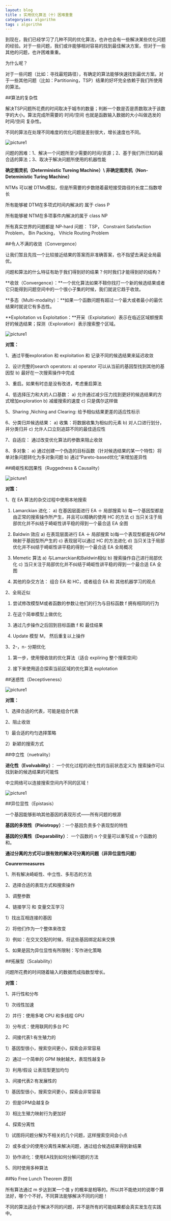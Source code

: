 ```yaml
---
layout: blog
title : 实用优化算法（十）困难重重
categoryies: algorithm
tags : algorithm
---
```


到现在，我们已经学习了几种不同的优化算法，也许也会有一些解决某些优化问题的经验。对于一些问题，我们或许能够相对容易的找到最佳解决方案，但对于一些其他的问题，也许困难重重。

为什么呢？

对于一些问题（比如：寻找最短路径），有确定的算法能够快速找到最优方案。对于一些其他问题（比如：Partitioning，TSP）结果的好坏完全依赖于我们所使用的算法。

##算法的复杂性

解决TSP问题所花费的时间取决于城市的数量；判断一个数是否是质数取决于该数字的大小。算法完成所需要的 时间/空间 也就是函数输入数据的大小叫做选发的 时间/空间 复杂性。

不同的算法在处理不同难度的优化问题是差别很大，增长速度也不同。

![picture1](http://localhost:3000/blog_img/2014-12-10-01.png "function")

问题的困难：1、解决一个问题所至少需要的时间/资源；2、基于我们所已知的最合适的算法；3、取决于解决问题所使用的机器性能

**确定图灵机（Deterministic Tureing Machine）\ 非确定图灵机（Non-Deteministic Turing Machine）**

NTMs 可以被 DTMs模拟，但是所需要的步数随着最短接受路径的长度二指数增长

所有能够被 DTM在多项式时间内解决的 属于 class P

所有能够被 NTM在多项事件内解决的属于 class NP

所有真实世界的问题都是 NP-hard 问题： TSP， Constraint Satisfaction Problem， Bin Packing， Vihicle Routing Problem

##令人不满的收敛（Convergence）

让我们暂且先找一个比较接近结果的答案而非准确答案，也不指望去满足全局最优。

问题和算法的什么特征有助于我们得到好的结果？何时我们才能得到好的结构？

**收敛（Convergence）：**一个优化算法如果不鞥你找打一个新的候选结果或者它只能得到问题空间中的一个很小子集的时候，我们就说它趋于收敛。

**多态（Multi-modality）：**如果一个函数问题有超过一个最大或者最小的最优结果时就说它有多态性。

**Exploitation vs Exploitation：**开采（Exploitation）表示在临近区域额搜索好的候选结果；探测（Exploration）表示搜索整个区域。

![picture1](http://localhost:3000/blog_img/2014-12-10-02.png "exVSex")

**对策：**

1、通过平衡exploration 和 exploitation 和 记录不同的候选结果来延迟收敛

2、设计完整的search operators: a) operator 可以从当前的基因型找到其他的基因型 b) 最好在一次搜索操作中完成 

3、重启。如果有时总是没有改进，考虑重启算法

4、低选择压力和大的人口基数： a) 允许通过减少压力找到更好的候选结果的方式增加exploration b) 减缓搜索的速度 c) 只是偶尔这样做

5、Sharing ,Niching and Clearing: 给予相似结果更差的适应性标示

6、分类归并候选结果： a) 收集：将数据收集为相似的元素 b) 对人口进行划分，并分类归并 c) 允许人口立刻追踪不同的最佳适应性

7、自适应： 通过改变优化算法的参数来阻止收敛

8、多对象： a) 通过创建一个伪造的目标函数（针对候选结果的某一个特性）将单对象问题转化为多对象问题 b) 通过“Pareto-based优化”来增加差异性

##崎岖性和因果性（Ruggedness & Causality）

![picture1](http://localhost:3000/blog_img/2014-12-10-03.png "causality")

**对策：**

1、在 EA 算法的杂交过程中使用本地搜索

1) Lamarckian 进化： a) 在基因层面进行 EA ＋ 局部搜索 b) 每一个基因型都是由正常的搜索操作所产生，并且可以精确的使用 HC 的方法 c) 当只关注于局部优化并不纠结于崎岖性讲平稳的得到一个最合适 EA 全图

2) Baldwin 效应 a) 在表现层面进行 EA ＋ 局部搜索 b)每一个表现型都是有GPM映射于基因型所产生的 c) 表现层可以通过 HC 的方法进化 d) 当只关注于局部优化并不纠结于崎岖性讲平稳的得到一个最合适 EA 全局概况

3) Memetic 算法 a) 与Lamarckian和Baldwin相似 b) 搜索操作自己进行局部优化 c) 当只关注于局部优化并不纠结于崎岖性讲平稳的得到一个最合适 EA 全图

4) 其他的杂交方法： 组合 EA 和 HC，或者组合 EA 和 其他机器学习的观点

2、全局近似
	
1) 尝试修改模型M或者函数的参数让他们的行为与目标函数 f 拥有相同的行为

2) 在这个简单模型上做优化

3) 通过几步操作之后回到目标函数 f 和 最佳结果

4) Update 模型 M， 然后重复以上操作

3、2-，n- 分期优化

1) 第一步，使用慢收敛的优化算法（适合 expliring 整个搜索空间）

2) 接下来使用适合探索当前区域的优化算法 explotation

##迷惑性（Deceptiveness） 

![picture1](http://localhost:3000/blog_img/2014-12-10-04.png "decep")

**对策：**

1、选择合适的代表，可能是组合代表

2、阻止收敛
	
1）最合适的均匀选择策略

2）新颖的搜索方式

##中立性（nuetrality）

**进化性（Evolvability）**： 一个优化过程的进化性的当前状态定义为 搜索操作可以找到新的候选结果的可能性

中立网络可以连接搜索空间内不同的区域！

![picture1](http://localhost:3000/blog_img/2014-12-10-05.png "nuetral")

##异位显性（Epistasis）

一个基因能够影响其他基因的表现形式——所有问题的根源

**基因的多效性（Pleiotropy）**：一个基因负责多个表现型的特性

**基因的分离性（Deparability）**： 一个函数的 n 个变量可以重写成 n 个函数的和。

**通过分离的方式可以很有效的解决可分离的问题（非异位显性问题）**

**Counrermeasures**

1、所有解决崎岖性、中立性、多形态的方法

2、选择合适的表现方式和搜索操作

3、调整参数

4、链接学习 和 变量交互学习
	
1）找出互相连接的基因

2）将他们作为一个整体来改变

3）例如：在交叉交配的时候，将这些基因绑定起来交换

5、如果是因为异位显性有所限制：写作进化策略

##拓展型（Scalability）

问题所花费的时间随着输入的数据而成指数型增长。

**对策：**

1、并行性和分布
	
1）次线性加速

2）并行：使用多喝 CPU 和多线程 GPU

3）分布式：使用联网的多台 PC

2、间接代表1:有生殖力的

1）基因型很小，搜索空间更小，探索会非常容易

2）通过一个简单的 GPM 映射越大，表现性越复杂

3）利用/假设 让表现型更加均匀

3、间接代表2:有发展性的

1）基因型很小，搜索空间更小，探索会非常容易

2）但是GPM会越复杂

3）相比生殖力映射行为更加好

4、探索分离性

1）试图将问题分解为不相关的几个问题，这样搜索空间会小点

2）或多或少的使用分离性来解决问题，通过组合候选结果得到新结果

3）协作进化：使用EA找到如何分解问题的方法

5、同时使用多种算法

##No Free Lunch Theorem 原则

所有算法通过 m 步达到某一个值 y 的概率是相等的。所以并不能绝对的说哪个算法好，哪个个不好。不同算法能够解决不同的问题！

不同的算法适合于解决不同的问题，并不是所有的可能结果都会真实发生在实践中。
